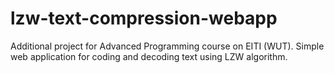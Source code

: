# lzw-text-compression-webapp
Additional project for Advanced Programming course on EITI (WUT). Simple web application for coding and decoding text using LZW algorithm.
